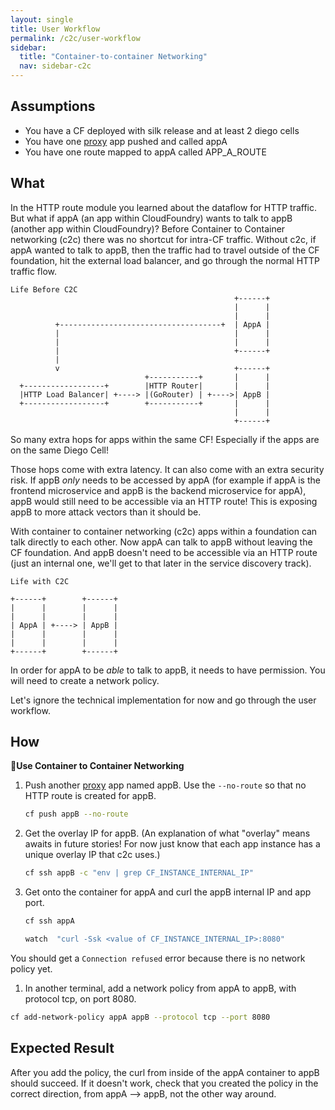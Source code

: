 ```yaml
---
layout: single
title: User Workflow
permalink: /c2c/user-workflow
sidebar:
  title: "Container-to-container Networking"
  nav: sidebar-c2c
---
```


## Assumptions
- You have a CF deployed with silk release and at least 2 diego cells
- You have one [proxy](https://github.com/cloudfoundry/cf-networking-release/tree/develop/src/example-apps/proxy) app pushed and called appA
- You have one route mapped to appA called APP_A_ROUTE

## What

In the HTTP route module you learned about the dataflow for HTTP traffic. But what if appA (an app within CloudFoundry) wants to talk to appB (another app within CloudFoundry)? Before Container to Container networking (c2c) there was no shortcut for intra-CF traffic. Without c2c, if appA wanted to talk to appB, then the traffic had to travel outside of the CF foundation, hit the external load balancer, and go through the normal HTTP traffic flow.

```
Life Before C2C
                                                  +------+
                                                  |      |
                                                  |      |
          +------------------------------------+  | AppA |
          |                                       |      |
          |                                       |      |
          |                                       +------+
          |
          v                                       +------+
                              +-----------+       |      |
  +------------------+        |HTTP Router|       |      |
  |HTTP Load Balancer| +----> |(GoRouter) | +---->| AppB |
  +------------------+        +-----------+       |      |
                                                  |      |
                                                  +------+
```

So many extra hops for apps within the same CF! Especially if the apps are on the same Diego Cell!

Those hops come with extra latency. It can also come with an extra security risk. If appB  *only* needs to be accessed by appA (for example if appA is the frontend microservice and appB is the backend microservice for appA), appB would still need to be accessible via an HTTP route! This is exposing appB to more attack vectors than it should be.

With container to container networking (c2c) apps within a foundation can talk directly to each other. Now appA can talk to appB without leaving the CF foundation. And appB doesn't need to be accessible via an HTTP route (just an internal one, we'll get to that later in the service discovery track).

```
Life with C2C

+------+        +------+
|      |        |      |
|      |        |      |
| AppA | +----> | AppB |
|      |        |      |
|      |        |      |
+------+        +------+
```

In order for appA to be *able* to talk to appB, it needs to have permission. You will need to create a network policy.

Let's ignore the technical implementation for now and go through the user workflow.

## How

📝**Use Container to Container Networking**

1. Push another
   [proxy](https://github.com/cloudfoundry/cf-networking-release/tree/develop/src/example-apps/proxy)
   app named appB. Use the `--no-route` so that no HTTP route is created for
   appB.
   ```bash
   cf push appB --no-route
   ```
1. Get the overlay IP for appB.  (An explanation of what "overlay" means awaits
   in future stories! For now just know that each app instance has a unique
   overlay IP that c2c uses.)
   ```bash
   cf ssh appB -c "env | grep CF_INSTANCE_INTERNAL_IP"
   ```

1. Get onto the container for appA and curl the appB internal IP and app port.
   ```bash
   cf ssh appA
   ```
   ```bash
   watch  "curl -Ssk <value of CF_INSTANCE_INTERNAL_IP>:8080"
   ```
You should get a `Connection refused` error because there is no network policy yet.

1.  In another terminal, add a network policy from appA to appB, with protocol tcp, on port 8080.
   ```bash
   cf add-network-policy appA appB --protocol tcp --port 8080
   ```

## Expected Result
After you add the policy, the curl from inside of the appA container to appB should succeed.
If it doesn't work, check that you created the policy in the correct direction, from appA --> appB, not the other way around.

